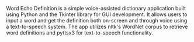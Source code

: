 Word Echo Definition is a simple voice-assisted dictionary application built using Python and the Tkinter library for GUI development. It allows users to input a word and get the definition both on-screen and through voice using a text-to-speech system. The app utilizes nltk's WordNet corpus to retrieve word definitions and pyttsx3 for text-to-speech functionality.
